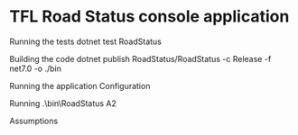 # TFL Road Status console application




Running the tests
dotnet test RoadStatus

Building the code
dotnet publish RoadStatus/RoadStatus -c Release -f net7.0 -o ./bin

Running the application
Configuration

Running
.\bin\RoadStatus A2

Assumptions
